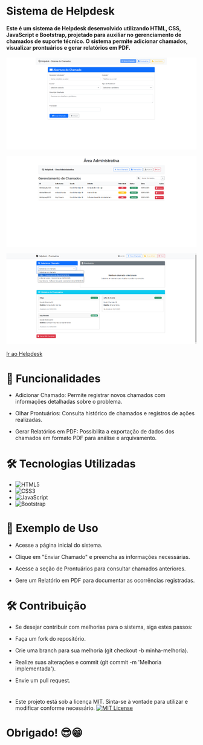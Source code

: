 # **Sistema de Helpdesk**
#### Este é um sistema de Helpdesk desenvolvido utilizando HTML, CSS, JavaScript e Bootstrap, projetado para auxiliar no gerenciamento de chamados de suporte técnico. O sistema permite adicionar chamados, visualizar prontuários e gerar relatórios em PDF.

![imagem home](image-home.png)

![imagem admin](image-admin.png)

![imagem prontuario](image-prontuario.png)

[Ir ao Helpdesk]()

# 📌 Funcionalidades

- Adicionar Chamado: Permite registrar novos chamados com informações detalhadas sobre o problema.

- Olhar Prontuários: Consulta histórico de chamados e registros de ações realizadas.

- Gerar Relatórios em PDF: Possibilita a exportação de dados dos chamados em formato PDF para análise e arquivamento.
#

# 🛠️ Tecnologias Utilizadas

- ![HTML5](https://img.shields.io/badge/html5-%23E34F26.svg?style=for-the-badge&logo=html5&logoColor=white)
- ![CSS3](https://img.shields.io/badge/css3-%231572B6.svg?style=for-the-badge&logo=css3&logoColor=white)
- ![JavaScript](https://img.shields.io/badge/javascript-%23323330.svg?style=for-the-badge&logo=javascript&logoColor=%23F7DF1E)
- ![Bootstrap](https://img.shields.io/badge/bootstrap-%238511FA.svg?style=for-the-badge&logo=bootstrap&logoColor=white)
#

# 📌 Exemplo de Uso

- Acesse a página inicial do sistema.

- Clique em "Enviar Chamado" e preencha as informações necessárias.

- Acesse a seção de Prontuários para consultar chamados anteriores.

- Gere um Relatório em PDF para documentar as ocorrências registradas.

# 🛠️ Contribuição

- Se desejar contribuir com melhorias para o sistema, siga estes passos:

- Faça um fork do repositório.

- Crie uma branch para sua melhoria (git checkout -b minha-melhoria).

- Realize suas alterações e commit (git commit -m 'Melhoria implementada').

- Envie um pull request.

#
- Este projeto está sob a licença MIT. Sinta-se à vontade para utilizar e modificar conforme necessário.
[![MIT License](https://img.shields.io/badge/License-MIT-green.svg)](https://choosealicense.com/licenses/mit/)
# 
# **Obrigado! 😎😁**
